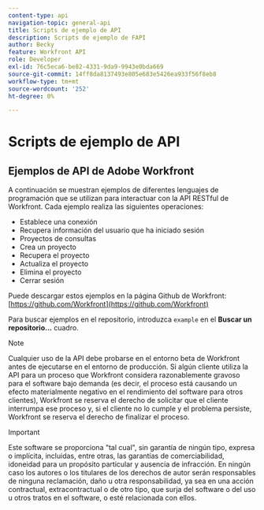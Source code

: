 ```yaml
---
content-type: api
navigation-topic: general-api
title: Scripts de ejemplo de API
description: Scripts de ejemplo de FAPI
author: Becky
feature: Workfront API
role: Developer
exl-id: 76c5eca6-be82-4331-9da9-9943e0bda669
source-git-commit: 14ff8da8137493e805e683e5426ea933f56f8eb8
workflow-type: tm+mt
source-wordcount: '252'
ht-degree: 0%

---
```



# Scripts de ejemplo de API

## Ejemplos de API de Adobe Workfront

A continuación se muestran ejemplos de diferentes lenguajes de programación que se utilizan para interactuar con la API RESTful de Workfront. Cada ejemplo realiza las siguientes operaciones:

* Establece una conexión
* Recupera información del usuario que ha iniciado sesión
* Proyectos de consultas
* Crea un proyecto
* Recupera el proyecto
* Actualiza el proyecto
* Elimina el proyecto
* Cerrar sesión

Puede descargar estos ejemplos en la página Github de Workfront:  [https://github.com/Workfront](https://github.com/Workfront)

Para buscar ejemplos en el repositorio, introduzca `example` en el **Buscar un repositorio...** cuadro.

>[!NOTE]
>
>Cualquier uso de la API debe probarse en el entorno beta de Workfront antes de ejecutarse en el entorno de producción. Si algún cliente utiliza la API para un proceso que Workfront considera razonablemente gravoso para el software bajo demanda (es decir, el proceso está causando un efecto materialmente negativo en el rendimiento del software para otros clientes), Workfront se reserva el derecho de solicitar que el cliente interrumpa ese proceso y, si el cliente no lo cumple y el problema persiste, Workfront se reserva el derecho de finalizar el proceso.

>[!IMPORTANT]
>
>Este software se proporciona &quot;tal cual&quot;, sin garantía de ningún tipo, expresa o implícita, incluidas, entre otras, las garantías de comerciabilidad, idoneidad para un propósito particular y ausencia de infracción. En ningún caso los autores o los titulares de los derechos de autor serán responsables de ninguna reclamación, daño u otra responsabilidad, ya sea en una acción contractual, extracontractual o de otro tipo, que surja del software o del uso u otros tratos en el software, o esté relacionada con ellos.
